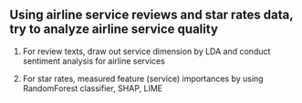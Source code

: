 Using airline service reviews and star rates data, try to analyze airline service quality
---
1. For review texts, draw out service dimension by LDA and conduct sentiment analysis for airline services

2. For star rates, measured feature (service) importances by using RandomForest classifier, SHAP, LIME
